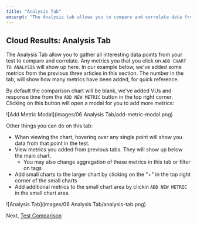```yaml
---
title: "Analysis Tab"
excerpt: "The Analysis tab allows you to compare and correlate data from your k6 test."
---
```


## Cloud Results: Analysis Tab

The Analysis Tab allow you to gather all interesting data points from your test to compare and correlate. Any metrics you that you click on `ADD CHART TO ANALYSIS` will show up here. In our example below, we've added some metrics from the previous three articles in this section. The number in the tab, will show how many metrics have been added, for quick reference.

By default the comparison chart will be blank, we've added VUs and response time from the `ADD NEW METRIC` button in the top right corner. Clicking on this button will open a modal for you to add more metrics:

![Add Metric Modal](images/06 Analysis Tab/add-metric-modal.png)

Other things you can do on this tab:


- When viewing the chart, hovering over any single point will show you data from that point in the test.
- View metrics you added from previous tabs. They will show up below the main chart.
  - You may also change aggregation of these metrics in this tab or filter on tags
- Add small charts to the larger chart by clicking on the "+" in the top right corner of the small charts
- Add additional metrics to the small chart area by clickin `ADD NEW METRIC` in the small chart area

![Analysis Tab](images/06 Analysis Tab/analysis-tab.png)

Next, [Test Comparison](/cloud/analyzing-results/test-comparison)
